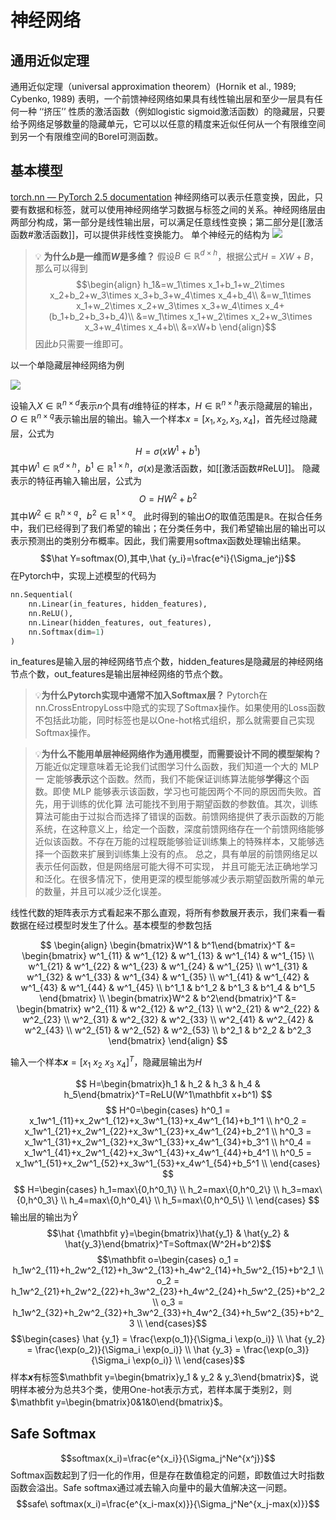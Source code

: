 # 神经网络
## 通用近似定理
通用近似定理（universal approximation theorem）(Hornik et al., 1989; Cybenko, 1989) 表明，一个前馈神经网络如果具有线性输出层和至少一层具有任何一种 ‘‘挤压’’ 性质的激活函数（例如logistic sigmoid激活函数）的隐藏层，只要给予网络足够数量的隐藏单元，它可以以任意的精度来近似任何从一个有限维空间到另一个有限维空间的Borel可测函数。
## 基本模型
[torch.nn — PyTorch 2.5 documentation](https://pytorch.org/docs/stable/nn.html#linear-layers)
神经网络可以表示任意变换，因此，只要有数据和标签，就可以使用神经网络学习数据与标签之间的关系。神经网络层由两部分构成，第一部分是线性输出层，可以满足任意线性变换；第二部分是[[激活函数#激活函数]]，可以提供非线性变换能力。
单个神经元的结构为
![](attachments/SingleModel.png)

> 💡 **为什么$b$是一维而$W$是多维？**
> 假设$B\in \mathbb R^{d\times h}$，根据公式$H=XW+B$，那么可以得到$$\begin{align}
h_1&=w_1\times x_1+b_1+w_2\times x_2+b_2+w_3\times x_3+b_3+w_4\times x_4+b_4\\
&=w_1\times x_1+w_2\times x_2+w_3\times x_3+w_4\times x_4+(b_1+b_2+b_3+b_4)\\
&=w_1\times x_1+w_2\times x_2+w_3\times x_3+w_4\times x_4+b\\
&=xW+b
\end{align}$$因此$b$只需要一维即可。

以一个单隐藏层神经网络为例

![](attachments/NeuralNetwork.png)

设输入$X\in\mathbb R^{n\times d}$表示$n$个具有$d$维特征的样本，$H\in \mathbb R^{n\times h}$表示隐藏层的输出，$O\in \mathbb R^{n\times q}$表示输出层的输出。输入一个样本$x=[x_1, x_2, x_3, x_4]$，首先经过隐藏层，公式为$$H=\sigma(xW^1+b^1)$$其中$W^1\in \mathbb R^{d\times h}$，$b^1\in\mathbb R^{1\times h}$，$\sigma(x)$是激活函数，如[[激活函数#ReLU]]。
隐藏表示的特征再输入输出层，公式为$$O=HW^2+b^2$$其中$W^2\in \mathbb R^{h\times q}$，$b^2\in \mathbb R^{1\times q}$。
此时得到的输出$O$的取值范围是$\mathbb R$。在拟合任务中，我们已经得到了我们希望的输出；在分类任务中，我们希望输出层的输出可以表示预测出的类别分布概率。因此，我们需要用softmax函数处理输出结果。
$$\hat Y=softmax(O),其中,\hat {y_i}=\frac{e^i}{\Sigma_je^j}$$
在Pytorch中，实现上述模型的代码为
```Python
nn.Sequential(
	nn.Linear(in_features, hidden_features),
	nn.ReLU(),
	nn.Linear(hidden_features, out_features),
	nn.Softmax(dim=1)
)
```
in_features是输入层的神经网络节点个数，hidden_features是隐藏层的神经网络节点个数，out_features是输出层神经网络的节点个数。

> 💡**为什么Pytorch实现中通常不加入Softmax层？**
> Pytorch在nn.CrossEntropyLoss中隐式的实现了Softmax操作。如果使用的Loss函数不包括此功能，同时标签也是以One-hot格式组织，那么就需要自己实现Softmax操作。

> 💡**为什么不能用单层神经网络作为通用模型，而需要设计不同的模型架构？**
>万能近似定理意味着无论我们试图学习什么函数，我们知道一个大的 MLP 一 定能够**表示**这个函数。然而，我们不能保证训练算法能够**学得**这个函数。即使 MLP 能够表示该函数，学习也可能因两个不同的原因而失败。首先，用于训练的优化算 法可能找不到用于期望函数的参数值。其次，训练算法可能由于过拟合而选择了错误的函数。前馈网络提供了表示函数的万能系统，在这种意义上，给定一个函数，深度前馈网络存在一个前馈网络能够近似该函数。不存在万能的过程既能够验证训练集上的特殊样本，又能够选择一个函数来扩展到训练集上没有的点。
>总之，具有单层的前馈网络足以表示任何函数，但是网络层可能大得不可实现， 并且可能无法正确地学习和泛化。在很多情况下，使用更深的模型能够减少表示期望函数所需的单元的数量，并且可以减少泛化误差。


线性代数的矩阵表示方式看起来不那么直观，将所有参数展开表示，我们来看一看数据在经过模型时发生了什么。基本模型的参数包括

$$
\begin{align}
\begin{bmatrix}W^1 & b^1\end{bmatrix}^T &= \begin{bmatrix}
w^1_{11} & w^1_{12} & w^1_{13} & w^1_{14} & w^1_{15} \\
w^1_{21} & w^1_{22} & w^1_{23} & w^1_{24} & w^1_{25} \\
w^1_{31} & w^1_{32} & w^1_{33} & w^1_{34} & w^1_{35} \\
w^1_{41} & w^1_{42} & w^1_{43} & w^1_{44} & w^1_{45} \\
b^1_1    & b^1_2    & b^1_3    & b^1_4    & b^1_5
\end{bmatrix} \\
\begin{bmatrix}W^2 & b^2\end{bmatrix}^T &= \begin{bmatrix}
w^2_{11} & w^2_{12} & w^2_{13} \\
w^2_{21} & w^2_{22} & w^2_{23} \\
w^2_{31} & w^2_{32} & w^2_{33} \\
w^2_{41} & w^2_{42} & w^2_{43} \\
w^2_{51} & w^2_{52} & w^2_{53} \\
b^2_1    & b^2_2    & b^2_3 
\end{bmatrix}
\end{align}
$$

输入一个样本$\mathbfit x=[x_1\ x_2\ x_3\ x_4]^T$，隐藏层输出为$H$

$$
H=\begin{bmatrix}h_1 & h_2 & h_3 & h_4 & h_5\end{bmatrix}^T=ReLU(W^1\mathbfit x+b^1)
$$
$$
H^0=\begin{cases}
h^0_1 = x_1w^1_{11}+x_2w^1_{12}+x_3w^1_{13}+x_4w^1_{14}+b_1^1 \\
h^0_2 = x_1w^1_{21}+x_2w^1_{22}+x_3w^1_{23}+x_4w^1_{24}+b_2^1 \\
h^0_3 = x_1w^1_{31}+x_2w^1_{32}+x_3w^1_{33}+x_4w^1_{34}+b_3^1 \\
h^0_4 = x_1w^1_{41}+x_2w^1_{42}+x_3w^1_{43}+x_4w^1_{44}+b_4^1 \\
h^0_5 = x_1w^1_{51}+x_2w^1_{52}+x_3w^1_{53}+x_4w^1_{54}+b_5^1 \\
\end{cases}
$$
$$
H=\begin{cases}
h_1=max\{0,h^0_1\} \\
h_2=max\{0,h^0_2\} \\
h_3=max\{0,h^0_3\} \\
h_4=max\{0,h^0_4\} \\
h_5=max\{0,h^0_5\} \\
\end{cases}
$$
输出层的输出为$\hat Y$
$$\hat {\mathbfit y}=\begin{bmatrix}\hat{y_1} & \hat{y_2} & \hat{y_3}\end{bmatrix}^T=Softmax(W^2H+b^2)$$
$$\mathbfit o=\begin{cases}
o_1 = h_1w^2_{11}+h_2w^2_{12}+h_3w^2_{13}+h_4w^2_{14}+h_5w^2_{15}+b^2_1 \\
o_2 = h_1w^2_{21}+h_2w^2_{22}+h_3w^2_{23}+h_4w^2_{24}+h_5w^2_{25}+b^2_2 \\
o_3 = h_1w^2_{32}+h_2w^2_{32}+h_3w^2_{33}+h_4w^2_{34}+h_5w^2_{35}+b^2_3 \\
\end{cases}$$
$$\begin{cases}
\hat {y_1} = \frac{\exp(o_1)}{\Sigma_i \exp(o_i)} \\
\hat {y_2} = \frac{\exp(o_2)}{\Sigma_i \exp(o_i)} \\
\hat {y_3} = \frac{\exp(o_3)}{\Sigma_i \exp(o_i)} \\
\end{cases}$$
样本$\mathbfit x$有标签$\mathbfit y=\begin{bmatrix}y_1 & y_2 & y_3\end{bmatrix}$，说明样本被分为总共3个类，使用One-hot表示方式，若样本属于类别2，则$\mathbfit y=\begin{bmatrix}0&1&0\end{bmatrix}$。

## Safe Softmax

$$softmax(x_i)=\frac{e^{x_i}}{\Sigma_j^Ne^{x^j}}$$
Softmax函数起到了归一化的作用，但是存在数值稳定的问题，即数值过大时指数函数会溢出。Safe softmax通过减去输入向量中的最大值解决这一问题。
$$safe\ softmax(x_i)=\frac{e^{x_i-max(x)}}{\Sigma_j^Ne^{x_j-max(x)}}$$

